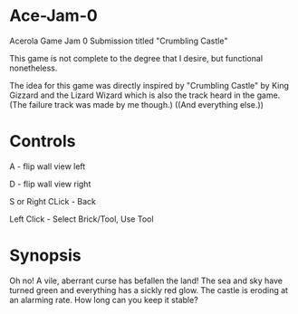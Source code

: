 # Ace-Jam-0
Acerola Game Jam 0 Submission titled "Crumbling Castle"

This game is not complete to the degree that I desire, but functional nonetheless.

The idea for this game was directly inspired by "Crumbling Castle" by King Gizzard and the Lizard Wizard which is also the track heard in the game.
(The failure track was made by me though.)
((And everything else.))

# Controls

A - flip wall view left

D - flip wall view right

S or Right CLick - Back

Left Click - Select Brick/Tool, Use Tool

# Synopsis
Oh no! A vile, aberrant curse has befallen the land! The sea and sky have turned green and everything has a sickly red glow. The castle is eroding at an alarming rate. How long can you keep it stable?
